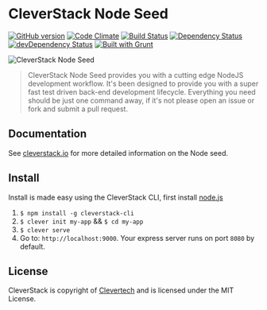 CleverStack Node Seed
====================
[![GitHub version](https://badge.fury.io/gh/cleverstack%2Fclever-orm.png)](http://badge.fury.io/gh/cleverstack%2Fclever-orm) [![Code Climate](https://codeclimate.com/github/CleverStack/node-seed.png)](https://codeclimate.com/github/CleverStack/node-seed) [![Build Status](https://secure.travis-ci.org/CleverStack/node-seed.png?branch=master)](https://travis-ci.org/CleverStack/node-seed) [![Dependency Status](https://david-dm.org/CleverStack/node-seed.svg?theme=shields.io)](https://david-dm.org/CleverStack/node-seed) [![devDependency Status](https://david-dm.org/CleverStack/node-seed/dev-status.svg?theme=shields.io)](https://david-dm.org/CleverStack/node-seed#info=devDependencies) [![Built with Grunt](https://cdn.gruntjs.com/builtwith.png)](http://gruntjs.com/)

![CleverStack Node Seed](http://cleverstack.github.io/assets/img/logos/node-seed-logo-clean.png "CleverStack Node Seed")

<blockquote>
CleverStack Node Seed provides you with a cutting edge NodeJS development workflow. It's been designed to provide you with a super fast test driven back-end development lifecycle. Everything you need should be just one command away, if it's not please open an issue or fork and submit a pull request.
</blockquote>

## Documentation

See [cleverstack.io](http://cleverstack.io/getting-started/#backend) for more detailed information on the Node seed.

## Install

Install is made easy using the CleverStack CLI, first install [node.js](http://nodejs.org)

1. `$ npm install -g cleverstack-cli`
2. `$ clever init my-app` && `$ cd my-app`
4. `$ clever serve`
5. Go to: `http://localhost:9000`. Your express server runs on port `8080` by default.

## License

CleverStack is copyright of [Clevertech](http://clevertech.biz) and is licensed under the MIT License.
